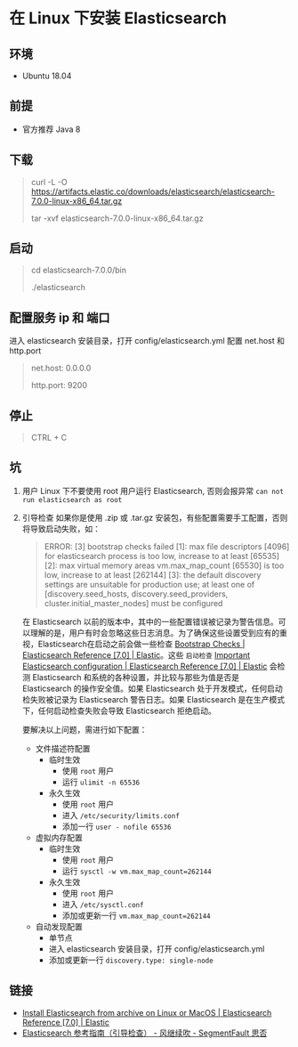 # 在 Linux 下安装 Elasticsearch



## 环境

- Ubuntu 18.04


## 前提

- 官方推荐 Java 8


## 下载

>curl -L -O https://artifacts.elastic.co/downloads/elasticsearch/elasticsearch-7.0.0-linux-x86_64.tar.gz
>
>tar -xvf elasticsearch-7.0.0-linux-x86_64.tar.gz


## 启动

> cd elasticsearch-7.0.0/bin
>
> ./elasticsearch


## 配置服务 ip 和 端口

进入 elasticsearch 安装目录，打开 config/elasticsearch.yml 配置 net.host 和 http.port

> net.host: 0.0.0.0
>
> http.port: 9200


## 停止

> CTRL + C


## 坑

1. 用户 
   Linux 下不要使用 root 用户运行 Elasticsearch, 否则会报异常 `can not run elasticsearch as root`
2. 引导检查
   如果你是使用 .zip 或 .tar.gz 安装包，有些配置需要手工配置，否则将导致启动失败，如：
   > ERROR: [3] bootstrap checks failed
   > [1]: max file descriptors [4096] for elasticsearch process is too low, increase to at least [65535]
   > [2]: max virtual memory areas vm.max_map_count [65530] is too low, increase to at least [262144]
   > [3]: the default discovery settings are unsuitable for production use; at least one of [discovery.seed_hosts, discovery.seed_providers, cluster.initial_master_nodes] must be configured

   在 Elasticsearch 以前的版本中，其中的一些配置错误被记录为警告信息。可以理解的是，用户有时会忽略这些日志消息。为了确保这些设置受到应有的重视，Elasticsearch在启动之前会做一些检查 [Bootstrap Checks | Elasticsearch Reference [7.0] | Elastic](https://www.elastic.co/guide/en/elasticsearch/reference/current/bootstrap-checks.html)。这些 `启动检查`  [Important Elasticsearch configuration | Elasticsearch Reference [7.0] | Elastic](https://www.elastic.co/guide/en/elasticsearch/reference/current/important-settings.html) 会检测 Elasticsearch 和系统的各种设置，并比较与那些为值是否是 Elasticsearch 的操作安全值。如果 Elasticsearch 处于开发模式，任何启动检失败被记录为 Elasticsearch 警告日志。如果 Elasticsearch 是在生产模式下，任何启动检查失败会导致 Elasticsearch 拒绝启动。

   要解决以上问题，需进行如下配置：

   - 文件描述符配置
     - 临时生效
       - 使用 `root` 用户
       - 运行 `ulimit -n 65536`
     - 永久生效
       - 使用 `root` 用户
       - 进入 `/etc/security/limits.conf` 
       - 添加一行 `user - nofile 65536`
   - 虚拟内存配置
     - 临时生效
       - 使用 `root` 用户
       - 运行 `sysctl -w vm.max_map_count=262144`
     - 永久生效
       - 使用 `root` 用户
       - 进入 `/etc/sysctl.conf` 
       - 添加或更新一行 `vm.max_map_count=262144`
   - 自动发现配置
     - 单节点
     - 进入 elasticsearch 安装目录，打开 config/elasticsearch.yml
     - 添加或更新一行 `discovery.type: single-node` 

## 链接

  - [Install Elasticsearch from archive on Linux or MacOS | Elasticsearch Reference [7.0] | Elastic](https://www.elastic.co/guide/en/elasticsearch/reference/current/targz.html)
  - [Elasticsearch 参考指南（引导检查） - 风继续吹 - SegmentFault 思否](https://segmentfault.com/a/1190000016750051)